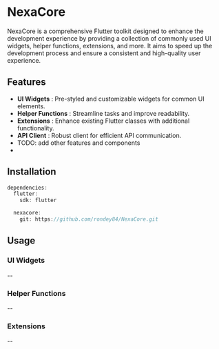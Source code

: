 # NexaCore

NexaCore is a comprehensive Flutter toolkit designed to enhance the development experience by providing a collection of commonly used UI widgets, helper functions, extensions, and more. It aims to speed up the development process and ensure a consistent and high-quality user experience.

## Features

* **UI Widgets** : Pre-styled and customizable widgets for common UI elements.
* **Helper Functions** : Streamline tasks and improve readability.
* **Extensions** : Enhance existing Flutter classes with additional functionality.
* **API Client** : Robust client for efficient API communication.
* TODO: add other features and components
* 

## Installation

```dart
dependencies:
  flutter:
    sdk: flutter

  nexacore: 
    git: https://github.com/rondey84/NexaCore.git
```

## Usage

### UI Widgets

--

### Helper Functions

--

### Extensions

--
